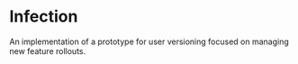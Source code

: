 # Infection
An implementation of a prototype for user versioning focused on managing new feature rollouts.
